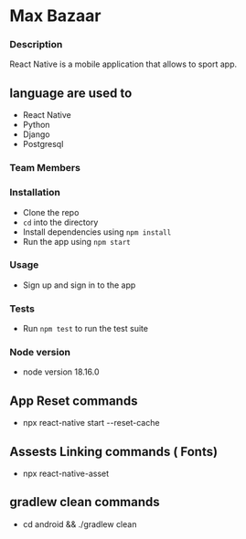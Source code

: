 # Max Bazaar

### Description 
React Native is a mobile application that allows to sport app.

## language are used to

- React Native
- Python
- Django
- Postgresql

### Team Members

### Installation

- Clone the repo
- `cd` into the directory
- Install dependencies using `npm install`
- Run the app using `npm start`

### Usage

- Sign up and sign in to the app


### Tests

- Run `npm test` to run the test suite

### Node version
- node version 18.16.0

## App Reset commands

- npx react-native start --reset-cache
## Assests Linking commands ( Fonts)

- npx react-native-asset

## gradlew clean commands

- cd android && ./gradlew clean
